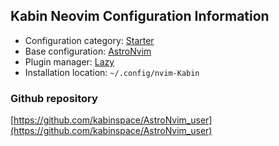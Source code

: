 ## Kabin Neovim Configuration Information

- Configuration category: [Starter](https://github.com/doctorfree/nvim-lazyman#starter-configurations)
- Base configuration:     [AstroNvim](https://astronvim.com)
- Plugin manager:         [Lazy](https://github.com/folke/lazy.nvim)
- Installation location:  `~/.config/nvim-Kabin`

### Github repository

[https://github.com/kabinspace/AstroNvim_user](https://github.com/kabinspace/AstroNvim_user)

